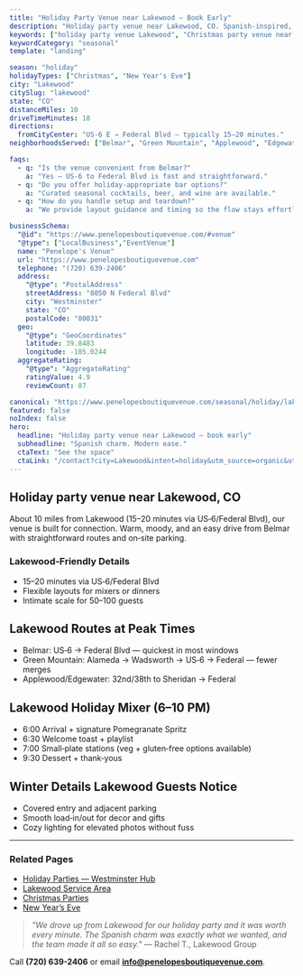 ```yaml
---
title: "Holiday Party Venue near Lakewood — Book Early"
description: "Holiday party venue near Lakewood, CO. Spanish-inspired, intimate space for 50-100 guests. 15-20 min drive via US-6, easy parking, warm modern style."
keywords: ["holiday party venue Lakewood", "Christmas party venue near Lakewood", "New Year's Eve venue Lakewood"]
keywordCategory: "seasonal"
template: "landing"

season: "holiday"
holidayTypes: ["Christmas", "New Year's Eve"]
city: "Lakewood"
citySlug: "lakewood"
state: "CO"
distanceMiles: 10
driveTimeMinutes: 18
directions:
  fromCityCenter: "US‑6 E → Federal Blvd — typically 15–20 minutes."
neighborhoodsServed: ["Belmar", "Green Mountain", "Applewood", "Edgewater"]

faqs:
  - q: "Is the venue convenient from Belmar?"
    a: "Yes — US‑6 to Federal Blvd is fast and straightforward."
  - q: "Do you offer holiday‑appropriate bar options?"
    a: "Curated seasonal cocktails, beer, and wine are available."
  - q: "How do you handle setup and teardown?"
    a: "We provide layout guidance and timing so the flow stays effortless."

businessSchema:
  "@id": "https://www.penelopesboutiquevenue.com/#venue"
  "@type": ["LocalBusiness","EventVenue"]
  name: "Penelope's Venue"
  url: "https://www.penelopesboutiquevenue.com"
  telephone: "(720) 639-2406"
  address:
    "@type": "PostalAddress"
    streetAddress: "8050 N Federal Blvd"
    city: "Westminster"
    state: "CO"
    postalCode: "80031"
  geo:
    "@type": "GeoCoordinates"
    latitude: 39.8483
    longitude: -105.0244
  aggregateRating:
    "@type": "AggregateRating"
    ratingValue: 4.9
    reviewCount: 87

canonical: "https://www.penelopesboutiquevenue.com/seasonal/holiday/lakewood/"
featured: false
noIndex: false
hero:
  headline: "Holiday party venue near Lakewood — book early"
  subheadline: "Spanish charm. Modern ease."
  ctaText: "See the space"
  ctaLink: "/contact?city=Lakewood&intent=holiday&utm_source=organic&utm_medium=seo&utm_campaign=seasonal-holiday&utm_content=lakewood"
---
```


## Holiday party venue near Lakewood, CO

About 10 miles from Lakewood (15–20 minutes via US‑6/Federal Blvd), our venue is built for connection. Warm, moody, and an easy drive from Belmar with straightforward routes and on‑site parking.

### Lakewood‑Friendly Details

- 15–20 minutes via US‑6/Federal Blvd
- Flexible layouts for mixers or dinners
- Intimate scale for 50–100 guests

## Lakewood Routes at Peak Times
- Belmar: US‑6 → Federal Blvd — quickest in most windows
- Green Mountain: Alameda → Wadsworth → US‑6 → Federal — fewer merges
- Applewood/Edgewater: 32nd/38th to Sheridan → Federal

## Lakewood Holiday Mixer (6–10 PM)
- 6:00 Arrival + signature Pomegranate Spritz
- 6:30 Welcome toast + playlist
- 7:00 Small‑plate stations (veg + gluten‑free options available)
- 9:30 Dessert + thank‑yous

## Winter Details Lakewood Guests Notice
- Covered entry and adjacent parking
- Smooth load‑in/out for decor and gifts
- Cozy lighting for elevated photos without fuss

---

### Related Pages
- [Holiday Parties — Westminster Hub](/seasonal/holiday/)
- [Lakewood Service Area](/service-areas/lakewood)
- [Christmas Parties](/seasonal/christmas/)
- [New Year’s Eve](/seasonal/new-years/)

> *"We drove up from Lakewood for our holiday party and it was worth every minute. The Spanish charm was exactly what we wanted, and the team made it all so easy."* — Rachel T., Lakewood Group

Call **(720) 639-2406** or email **info@penelopesboutiquevenue.com**.


